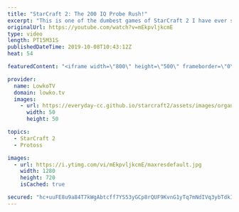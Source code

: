 ```yaml
---
title: "StarCraft 2: The 200 IQ Probe Rush!"
excerpt: "This is one of the dumbest games of StarCraft 2 I have ever seen. It's amazing. Amazingly stupid... But fun!  Get more videos & support my work: http://www.patreon.com/lowkotv  If you have an awesome game of StarCraft 2 you would like me to cast, you can submit it to replays@lowko.tv.  My second channel:"
originalUrl: https://youtube.com/watch?v=mEkpvljkcmE
type: video
length: PT15M31S
publishedDateTime: 2019-10-08T10:43:12Z
heat: 54

featuredContent: "<iframe width=\"800\" height=\"500\" frameborder=\"0\" src=\"https://www.youtube.com/embed/mEkpvljkcmE\" allow=\"accelerometer; autoplay; encrypted-media; gyroscope; picture-in-picture\" allowfullscreen></iframe>"

provider:
  name: LowkoTV
  domain: lowko.tv
  images:
    - url: https://everyday-cc.github.io/starcraft2/assets/images/organizations/lowko.tv-50x50.jpg
      width: 50
      height: 50

topics:
  - StarCraft 2
  - Protoss

images:
  - url: https://i.ytimg.com/vi/mEkpvljkcmE/maxresdefault.jpg
    width: 1280
    height: 720
    isCached: true

secured: "hc+uuFE8u9a84T7kWgAbtcff7YS53yGCp8rQUF9KvnG1yTq7mNdIVq3ybTdkIn+dQGIy/8oGZlotzTYfWwYMjNphJK0NGrVrfevS5fKW/J8PcDk1rWfd2jCuxLjyjxvH23QuIKzq5zYmxfUhUoD1yWD9Zkxatl6VBoc8YcxmLFKCvFo7Y59o/jxKorThvJ+ujw9NE4N9MGKMrhxUTymnD+7x33fFGudzrj+AJuGZlu4VHkqkjpKFxtwlU/rUInuWX/LFEeoccCVD5+9/e/Uial0W+bYMGvHdXJIyrw+4z+FVEpwv/t5mJXZz+AufkLPdVXmTAM5U5+t/cUcjaKwcBkO5Xe/nYyVXfkbiHkPQ0MeSAgr5HS2HyTJqD8/zHJoqL6OD9cqy2G9cudJi4zi/SepK9OQ0l3z/Sfgy/i2oNdLPqbbhTsVEvry/lP0Myia+;FpnHvadKbNsL+EcYArUDTw=="
---
```


